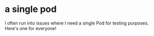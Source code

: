 # a single pod

I often run into issues where I need a single Pod for testing purposes. Here's one for everyone!
